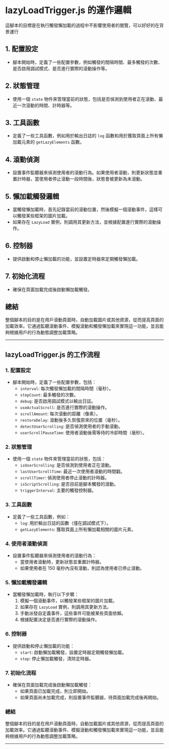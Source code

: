 # lazyLoadTrigger.js 的運作邏輯

這腳本的目標是在執行觸發懶加載的過程中不影響使用者的閱覽，可以好好的在背景運行
## 1. 配置設定
- 腳本開始時，定義了一些配置參數，例如觸發的間隔時間、最多觸發的次數、是否啟用調試模式、是否進行實際的滾動操作等。

## 2. 狀態管理
- 使用一個 `state` 物件來管理當前的狀態，包括是否偵測到使用者正在滾動、最近一次滾動的時間、計時器等。

## 3. 工具函數
- 定義了一些工具函數，例如用於輸出日誌的 `log` 函數和用於獲取頁面上所有懶加載元素的 `getLazyElements` 函數。

## 4. 滾動偵測
- 設置事件監聽器來偵測使用者的滾動行為。如果使用者滾動，則更新狀態並重置計時器，當使用者停止滾動一段時間後，狀態會被更新為未滾動。

## 5. 懶加載觸發邏輯
- 當觸發懶加載時，首先記錄當前的滾動位置，然後模擬一個滾動事件，這樣可以觸發某些框架的圖片加載。
- 如果存在 `LazyLoad` 實例，則調用其更新方法，並根據配置進行實際的滾動操作。

## 6. 控制器
- 提供啟動和停止懶加載的功能，並設置定時器來定期觸發懶加載。

## 7. 初始化流程
- 確保在頁面加載完成後啟動懶加載觸發。

## 總結
整個腳本的目的是在用戶滾動頁面時，自動加載圖片或其他資源，從而提高頁面的加載效率。它通過監聽滾動事件、模擬滾動和觸發懶加載來實現這一功能，並且能夠根據用戶的行為動態調整加載策略。


---

## lazyLoadTrigger.js 的工作流程

### 1. 配置設定
- 腳本開始時，定義了一些配置參數，包括：
  - `interval`: 每次觸發懶加載的間隔時間（毫秒）。
  - `stepCount`: 最多觸發的次數。
  - `debug`: 是否啟用調試模式以輸出日誌。
  - `useActualScroll`: 是否進行實際的滾動操作。
  - `scrollAmount`: 每次滾動的距離（像素）。
  - `restoreDelay`: 滾動後多久恢復原來的位置（毫秒）。
  - `detectUserScrolling`: 是否偵測使用者的手動滾動。
  - `userScrollPauseTime`: 使用者滾動後需等待的冷卻時間（毫秒）。

### 2. 狀態管理
- 使用一個 `state` 物件來管理當前的狀態，包括：
  - `isUserScrolling`: 是否偵測到使用者正在滾動。
  - `lastUserScrollTime`: 最近一次使用者滾動的時間戳。
  - `scrollTimer`: 偵測使用者停止滾動的計時器。
  - `isScriptScrolling`: 是否目前是腳本觸發的滾動。
  - `triggerInterval`: 主要的觸發控制器。

### 3. 工具函數
- 定義了一些工具函數，例如：
  - `log`: 用於輸出日誌的函數（僅在調試模式下）。
  - `getLazyElements`: 獲取頁面上所有懶加載相關的圖片元素。

### 4. 使用者滾動偵測
- 設置事件監聽器來偵測使用者的滾動行為：
  - 當使用者滾動時，更新狀態並重置計時器。
  - 如果使用者在 150 毫秒內沒有滾動，則認為使用者已停止滾動。

### 5. 懶加載觸發邏輯
- 當觸發懶加載時，執行以下步驟：
  1. 模擬一個滾動事件，以觸發某些框架的圖片加載。
  2. 如果存在 `LazyLoad` 實例，則調用其更新方法。
  3. 手動派發自定義事件，這些事件可能被某些頁面依賴。
  4. 根據配置決定是否進行實際的滾動操作。

### 6. 控制器
- 提供啟動和停止懶加載的功能：
  - `start`: 啟動懶加載觸發，設置定時器定期觸發懶加載。
  - `stop`: 停止懶加載觸發，清除定時器。

### 7. 初始化流程
- 確保在頁面加載完成後啟動懶加載觸發：
  - 如果頁面已加載完成，則立即開始。
  - 如果頁面尚未加載完成，則設置事件監聽器，待頁面加載完成後再開始。

### 總結
整個腳本的目的是在用戶滾動頁面時，自動加載圖片或其他資源，從而提高頁面的加載效率。它通過監聽滾動事件、模擬滾動和觸發懶加載來實現這一功能，並且能夠根據用戶的行為動態調整加載策略。

---

